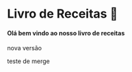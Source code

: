 # Livro de Receitas :children_crossing:

#### Olá bem vindo ao nosso livro de receitas

nova versão

teste de merge



 
